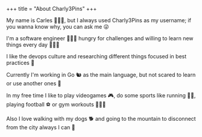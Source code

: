 +++
title = "About Charly3Pins"
+++

My name is Carles 🙋🏻‍♂️, but I always used Charly3Pins as my username; if you wanna know why, you can ask me 😜

I'm a software engineer 👨🏻‍💻 hungry for challenges and willing to learn new things every day 🙇🏻‍♂️

I like the devops culture and researching different things focused in best practices 📜

Currently I'm working in Go 🐿️ as the main language, but not scared to learn or use another ones 🎉 

In my free time I like to play videogames 🎮, do some sports like running 🏃🏻, playing football ⚽ or gym workouts 🏋🏻‍♂️

Also I love walking with my dogs 🐕 and going to the mountain to disconnect from the city always I can 🌄